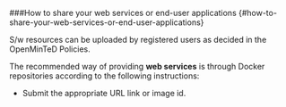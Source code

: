 ###How to share your web services or end-user applications {#how-to-share-your-web-services-or-end-user-applications}

S/w resources can be uploaded by registered users as decided in the OpenMinTeD Policies.

The recommended way of providing **web services** is through Docker repositories according to the following instructions:

* Submit the appropriate URL link or image id.
